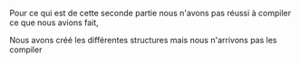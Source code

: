 Pour ce qui est de cette seconde partie nous n'avons pas réussi à compiler ce que nous avions fait, 

Nous avons créé les différentes structures mais nous n'arrivons pas les compiler
